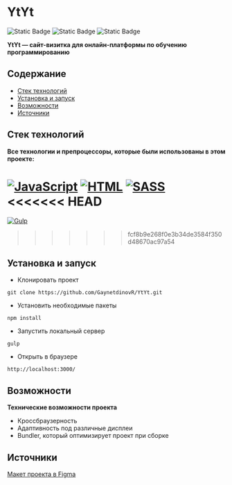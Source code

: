 # YtYt

![Static Badge](https://img.shields.io/badge/status-done-green)
![Static Badge](https://img.shields.io/badge/done-100%25-green)
![Static Badge](https://img.shields.io/badge/layout-purple)

**YtYt — сайт-визитка для онлайн-платформы по обучению программированию**

## Содержание
- [Стек технологий](#stack)
- [Установка и запуск](#getting_started)
- [Возможности](#abilities)
- [Источники](#sources)

## Стек технологий
<a id="stack"></a>

**Все технологии и препроцессоры, которые были использованы в этом проекте:**

[![JavaScript](https://img.shields.io/badge/javascript-%23323330.svg?style=for-the-badge&logo=javascript&logoColor=%23F7DF1E)](#YtYt)
[![HTML](https://img.shields.io/badge/html-%23E34F26.svg?style=for-the-badge&logo=html5&logoColor=white)](#YtYt)
[![SASS](https://img.shields.io/badge/SASS-hotpink.svg?style=for-the-badge&logo=SASS&logoColor=white)](https://sass-lang.com/)
<<<<<<< HEAD
=======
[![Gulp](https://img.shields.io/badge/GULP-%23CF4647.svg?style=for-the-badge&logo=gulp&logoColor=white)](#YtYt)
>>>>>>> fcf8b9e268f0e3b34de3584f350d48670ac97a54

## Установка и запуск
<a id="getting_started"></a>

- Клонировать проект

```
git clone https://github.com/GaynetdinovR/YtYt.git
```

- Установить необходимые пакеты

```
npm install
```

- Запустить локальный сервер

```
gulp
```

- Открыть в браузере

```
http://localhost:3000/
```

## Возможности
<a id="abilities"></a>

**Технические возможности проекта**

- Кроссбраузерность
- Адаптивность под различные дисплеи
- Bundler, который оптимизирует проект при сборке

## Источники
<a id="sources"></a>

[Макет проекта в Figma](https://www.figma.com/design/wO7oUh1UZ8CTasIfO10MOr/YtYt--?node-id=0-1&p=f&t=AFiCNbJEIE8MU0ho-0)
